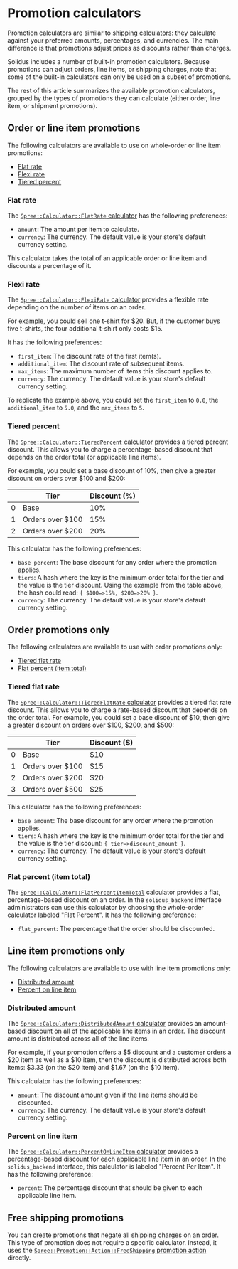 # Promotion calculators

Promotion calculators are similar to [shipping
calculators][shipping-calculators]: they calculate against your preferred
amounts, percentages, and currencies. The main difference is that promotions
adjust prices as discounts rather than charges.

Solidus includes a number of built-in promotion calculators. Because promotions
can adjust orders, line items, or shipping charges, note that some of the
built-in calculators can only be used on a subset of promotions.

The rest of this article summarizes the available promotion calculators, grouped
by the types of promotions they can calculate (either order, line item, or
shipment promotions).

[shipping-calculators]: shipping-calculators.html

## Order or line item promotions

The following calculators are available to use on whole-order or line item
promotions:

- [Flat rate](#flat-rate)
- [Flexi rate](#flexi-rate)
- [Tiered percent](#tiered-percent)

### Flat rate

The [`Spree::Calculator::FlatRate` calculator][flat-rate] has the following
preferences:

- `amount`: The amount per item to calculate.
- `currency`: The currency. The default value is your store's default currency
  setting.

This calculator takes the total of an applicable order or line item and
discounts a percentage of it.

### Flexi rate

The [`Spree::Calculator::FlexiRate` calculator][flexi-rate] provides a flexible
rate depending on the number of items on an order.

For example, you could sell one t-shirt for $20. But, if the customer buys five
t-shirts, the four additional t-shirt only costs $15.

It has the following preferences:

- `first_item`: The discount rate of the first item(s).
- `additional_item`: The discount rate of subsequent items.
- `max_items`: The maximum number of items this discount applies to.
- `currency`: The currency. The default value is your store's default currency
  setting.

To replicate the example above, you could set the `first_item` to `0.0`, the
`additional_item` to `5.0`, and the `max_items` to `5`.

### Tiered percent

The [`Spree::Calculator::TieredPercent` calculator][tiered-percent] provides a
tiered percent discount. This allows you to charge a percentage-based discount
that depends on the order total (or applicable line items).

For example, you could set a base discount of 10%, then give a greater discount
on orders over $100 and $200:

|   | Tier             | Discount (%) |
|---|------------------|--------------|
| 0 | Base             | 10%          |
| 1 | Orders over $100 | 15%          |
| 2 | Orders over $200 | 20%          |

This calculator has the following preferences:

- `base_percent`: The base discount for any order where the promotion applies.
- `tiers`: A hash where the key is the minimum order total for the tier and the
  value is the tier discount. Using the example from the table above, the hash
  could read: `{ $100=>15%, $200=>20% }`.
- `currency`: The currency. The default value is your store's default currency
  setting.

[flat-rate]: https://github.com/solidusio/solidus/blob/master/core/app/models/spree/calculator/flat_rate.rb
[flexi-rate]: https://github.com/solidusio/solidus/blob/master/core/app/models/spree/calculator/flexi_rate.rb
[tiered-percent]: https://github.com/solidusio/solidus/blob/master/core/app/models/spree/calculator/tiered_percent.rb

## Order promotions only

The following calculators are available to use with order promotions only:

- [Tiered flat rate](#tiered-flat-rate)
- [Flat percent (item total)](#flat-percent-item-total)

### Tiered flat rate

The [`Spree::Calculator::TieredFlatRate` calculator][tiered-flat-rate] provides
a tiered flat rate discount. This allows you to charge a rate-based discount
that depends on the order total. For example, you could set a base discount of
$10, then give a greater discount on orders over $100, $200, and $500:

|   | Tier             | Discount ($) |
|---|------------------|--------------|
| 0 | Base             | $10          |
| 1 | Orders over $100 | $15          |
| 2 | Orders over $200 | $20          |
| 3 | Orders over $500 | $25          |

This calculator has the following preferences:

- `base_amount`: The base discount for any order where the promotion applies.
- `tiers`: A hash where the key is the minimum order total for the tier and the
  value is the tier discount: `{ tier=>discount_amount }`.
- `currency`: The currency. The default value is your store's default currency
  setting.

### Flat percent (item total)

The [`Spree::Calculator::FlatPercentItemTotal`][flat-percent-item-total]
calculator provides a flat, percentage-based discount on an order. In the
`solidus_backend` interface administrators can use this calculator by choosing
the whole-order calculator labeled "Flat Percent". It has the following
preference:

- `flat_percent`: The percentage that the order should be discounted.

[tiered-flat-rate]: https://github.com/solidusio/solidus/blob/master/core/app/models/spree/calculator/tiered_flat_rate.rb
[flat-percent-item-total]: https://github.com/solidusio/solidus/blob/master/core/app/models/spree/calculator/flat_percent_item_total.rb

## Line item promotions only

The following calculators are available to use with line item promotions only:

- [Distributed amount](#distributed-amount)
- [Percent on line item](#percent-on-line-item)

### Distributed amount

The [`Spree::Calculator::DistributedAmount` calculator][distributed-amount]
provides an amount-based discount on all of the applicable line items in an
order. The discount amount is distributed across all of the line items.

For example, if your promotion offers a $5 discount and a customer orders a $20
item as well as a $10 item, then the discount is distributed across both items:
$3.33 (on the $20 item) and $1.67 (on the $10 item).

This calculator has the following preferences:

- `amount`: The discount amount given if the line items should be discounted.
- `currency`: The currency. The default value is your store's default currency
  setting.

### Percent on line item

The [`Spree::Calculator::PercentOnLineItem` calculator][percent-on-line-item]
provides a percentage-based discount for each applicable line item in an order.
In the `solidus_backend` interface, this calculator is labeled "Percent Per
Item". It has the following preference:

- `percent`: The percentage discount that should be given to each applicable
  line item.

[distributed-amount]: https://github.com/solidusio/solidus/blob/master/core/app/models/spree/calculator/distributed_amount.rb
[percent-on-line-item]: https://github.com/solidusio/solidus/blob/master/core/app/models/spree/calculator/percent_on_line_item.rb

## Free shipping promotions

You can create promotions that negate all shipping charges on an order. This
type of promotion does not require a specific calculator. Instead, it uses the
[`Spree::Promotion::Action::FreeShipping` promotion
action][free-shipping-promotion-action] directly.

[free-shipping-promotion-action]: https://github.com/solidusio/solidus/blob/master/core/app/models/spree/promotion/actions/free_shipping.rb
